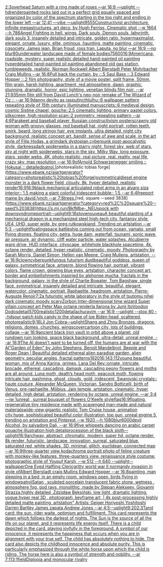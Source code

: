 [2:3](https://www.ebank.nz/aiartgenerator?category=2%3A3)[overhead Saturn with a ring made of roses —ar 16:9 —uplight --hd](https://www.ebank.nz/aiartgenerator?category=overhead%20Saturn%20with%20a%20ring%20made%20of%20roses%20%E2%80%94ar%2016%3A9%20%E2%80%94uplight%20--hd)[render](https://www.ebank.nz/aiartgenerator?category=render)[painted rocks laid out in a perfect grid equally spaced and organized by color of the spectrum starting in the top right and ending in the lower left —ar 12:41 —vibe —uplight](https://www.ebank.nz/aiartgenerator?category=painted%20rocks%20laid%20out%20in%20a%20perfect%20grid%20equally%20spaced%20and%20organized%20by%20color%20of%20the%20spectrum%20starting%20in%20the%20top%20right%20and%20ending%20in%20the%20lower%20left%20%E2%80%94ar%2012%3A41%20%E2%80%94vibe%20%E2%80%94uplight)[9555](https://www.ebank.nz/aiartgenerator?category=9555)[Constructivist architecture, infinite megastructures, art deco, by Hugh Ferriss, Cinematic shot --w 1664 --h 786](https://www.ebank.nz/aiartgenerator?category=Constructivist%20architecture%2C%20infinite%20megastructures%2C%20art%20deco%2C%20by%20Hugh%20Ferriss%2C%20Cinematic%20shot%20--w%201664%20--h%20786)[Angel Fighting in hell. wings, Dark souls, Demon souls, labyrinth, dark souls 3, insanely detailed and intricate, golden ratio, hypermaximalist, elegant, ornate, luxury, elite, ominous, haunting, matte painting, cinematic, cgsociety, James jean, Brian froud, ross tran, Laputa, no blur —ar 16:9 --no blur](https://www.ebank.nz/aiartgenerator?category=Angel%20Fighting%20in%20hell.%20wings%2C%20Dark%20souls%2C%20Demon%20souls%2C%20labyrinth%2C%20dark%20souls%203%2C%20insanely%20detailed%20and%20intricate%2C%20golden%20ratio%2C%20hypermaximalist%2C%20elegant%2C%20ornate%2C%20luxury%2C%20elite%2C%20ominous%2C%20haunting%2C%20matte%20painting%2C%20cinematic%2C%20cgsociety%2C%20James%20jean%2C%20Brian%20froud%2C%20ross%20tran%2C%20Laputa%2C%20no%20blur%20%E2%80%94ar%2016%3A9%20--no%20blur)[80](https://www.ebank.nz/aiartgenerator?category=80)[underwater landscape made of female bodies](https://www.ebank.nz/aiartgenerator?category=underwater%20landscape%20made%20of%20female%20bodies)[75](https://www.ebank.nz/aiartgenerator?category=75)[600](https://www.ebank.nz/aiartgenerator?category=600)[16:9](https://www.ebank.nz/aiartgenerator?category=16%3A9)[Americana, roadside, mystery, super realistic detailed hand-painted oil painting  hyperdetailed hand-painted oil painting  abandoned old gas station, tumbleweeds, realistic, Norman Rockwell Albert Bierstadt Peter Mohrbacher Craig Mullins --ar 16:8](https://www.ebank.nz/aiartgenerator?category=Americana%2C%20roadside%2C%20mystery%2C%20super%20realistic%20detailed%20hand-painted%20oil%20painting%20%20hyperdetailed%20hand-painted%20oil%20painting%20%20abandoned%20old%20gas%20station%2C%20tumbleweeds%2C%20realistic%2C%20Norman%20Rockwell%20Albert%20Bierstadt%20Peter%20Mohrbacher%20Craig%20Mullins%20--ar%2016%3A8)[Pull back the curtain, by ::.5 Saul Bass ::.3 Edward Hopper ::.2 film photography, style of a movie poster, split frame, 50mm, film grain, harsh lighting, apartment, red atmosphere, dawn, graphic, stunning, dramatic, horror, epic lighting, venetian blinds film noir, --ar 21:9](https://www.ebank.nz/aiartgenerator?category=Pull%20back%20the%20curtain%2C%20by%20%3A%3A.5%20Saul%20Bass%20%3A%3A.3%20Edward%20Hopper%20%3A%3A.2%20film%20photography%2C%20style%20of%20a%20movie%20poster%2C%20split%20frame%2C%2050mm%2C%20film%20grain%2C%20harsh%20lighting%2C%20apartment%2C%20red%20atmosphere%2C%20dawn%2C%20graphic%2C%20stunning%2C%20dramatic%2C%20horror%2C%20epic%20lighting%2C%20venetian%20blinds%20film%20noir%2C%20--ar%2021%3A9)[35mm film still from David Lynch's neo-noir remake of The Wizard of Oz :: --ar 16:9](https://www.ebank.nz/aiartgenerator?category=35mm%20film%20still%20from%20David%20Lynch%27s%20neo-noir%20remake%20of%20The%20Wizard%20of%20Oz%20%3A%3A%20--ar%2016%3A9)[danny devito as rasputin](https://www.ebank.nz/aiartgenerator?category=danny%20devito%20as%20rasputin)[cthlulhu::6 wallpaper pattern repeating style of 15th century illuminated manuscripts::6 medieval design, cosmic Sistine chapel, gouche::2.5 cinematic lighting, primary pastel colors, silkscreen, high resolution scan::2 symmetry, repeating pattern --ar 4:6](https://www.ebank.nz/aiartgenerator?category=cthlulhu%3A%3A6%20wallpaper%20pattern%20repeating%20style%20of%2015th%20century%20illuminated%20manuscripts%3A%3A6%20medieval%20design%2C%20cosmic%20Sistine%20chapel%2C%20gouche%3A%3A2.5%20cinematic%20lighting%2C%20primary%20pastel%20colors%2C%20silkscreen%2C%20high%20resolution%20scan%3A%3A2%20symmetry%2C%20repeating%20pattern%20--ar%204%3A6)[Parakeet and baseball player, Russian constructivism poster](https://www.ebank.nz/aiartgenerator?category=Parakeet%20and%20baseball%20player%2C%20Russian%20constructivism%20poster)[scrawny old woman with groovy glasses, red baseball hat, night portrait, rotten teeth, smirk, beard, long stringy hair, eye implants, ultra detailed, night city background, realistic concept art. bandit, sense of awe and scale, in the art style of Filip Hodas, a grimdark dystopian cyberpunk post-apocalyptic style, darkness](https://www.ebank.nz/aiartgenerator?category=scrawny%20old%20woman%20with%20groovy%20glasses%2C%20red%20baseball%20hat%2C%20night%20portrait%2C%20rotten%20teeth%2C%20smirk%2C%20beard%2C%20long%20stringy%20hair%2C%20eye%20implants%2C%20ultra%20detailed%2C%20night%20city%20background%2C%20realistic%20concept%20art.%20bandit%2C%20sense%20of%20awe%20and%20scale%2C%20in%20the%20art%20style%20of%20Filip%20Hodas%2C%20a%20grimdark%20dystopian%20cyberpunk%20post-apocalyptic%20style%2C%20darkness)[dark spiderwebs in a starry night, forest sky, web of stars, sky at night with spiderwebs, stars in the sky, Milky Way, long exposure, stars, spider webs, 4K, photo realistic, real picture, real, reality, real life, crazy sky, max resolution —ar 16:9](https://www.ebank.nz/aiartgenerator?category=dark%20spiderwebs%20in%20a%20starry%20night%2C%20forest%20sky%2C%20web%20of%20stars%2C%20sky%20at%20night%20with%20spiderwebs%2C%20stars%20in%20the%20sky%2C%20Milky%20Way%2C%20long%20exposure%2C%20stars%2C%20spider%20webs%2C%204K%2C%20photo%20realistic%2C%20real%20picture%2C%20real%2C%20reality%2C%20real%20life%2C%20crazy%20sky%2C%20max%20resolution%20%E2%80%94ar%2016%3A9)[of](https://www.ebank.nz/aiartgenerator?category=of)[](https://www.ebank.nz/aiartgenerator?category=)[Arnold Schwarzenegger smiling :: Hokusai :: detailed](https://www.ebank.nz/aiartgenerator?category=Arnold%20Schwarzenegger%20smiling%20%3A%3A%20Hokusai%20%3A%3A%20detailed)[patrol.](https://www.ebank.nz/aiartgenerator?category=patrol.)[photorealistic tobias forge](https://www.ebank.nz/aiartgenerator?category=photorealistic%20tobias%20forge)[symmetrical](https://www.ebank.nz/aiartgenerator?category=symmetrical)[diesel engine monster in a dark flower field, cloudy, 8k, hyper detailed, realistic render](https://www.ebank.nz/aiartgenerator?category=diesel%20engine%20monster%20in%20a%20dark%20flower%20field%2C%20cloudy%2C%208k%2C%20hyper%20detailed%2C%20realistic%20render)[16:9](https://www.ebank.nz/aiartgenerator?category=16%3A9)[16:9](https://www.ebank.nz/aiartgenerator?category=16%3A9)[black mechanical articulated robot arms in an alvaro siza interior:: 1.5 making a giant colorful  iridescent bubble:: 1.5 --ar 6:4](https://www.ebank.nz/aiartgenerator?category=black%20mechanical%20articulated%20robot%20arms%20in%20an%20alvaro%20siza%20interior%3A%3A%201.5%20making%20a%20giant%20colorful%20%20iridescent%20bubble%3A%3A%201.5%20--ar%206%3A4)[freeport maine by david lynch --ar 7:8](https://www.ebank.nz/aiartgenerator?category=freeport%20maine%20by%20david%20lynch%20--ar%207%3A8)[trees.](https://www.ebank.nz/aiartgenerator?category=trees.)[red, square --seed 3838](https://www.ebank.nz/aiartgenerator?category=red%2C%20square%20--seed%203838)[<https://s.mj.run/BkfMbe-_NEU>](https://www.ebank.nz/aiartgenerator?category=%3Chttps%3A//s.mj.run/BkfMbe-_NEU%3E)[spock with downsyndrome](https://www.ebank.nz/aiartgenerator?category=spock%20with%20downsyndrome)[portrait](https://www.ebank.nz/aiartgenerator?category=portrait)[--uplight](https://www.ebank.nz/aiartgenerator?category=--uplight)[9:16](https://www.ebank.nz/aiartgenerator?category=9%3A16)[stove](https://www.ebank.nz/aiartgenerator?category=stove)[nouveau](https://www.ebank.nz/aiartgenerator?category=nouveau)[A beautiful pianting of a mechanical dragon in a mechanized steel high-tech city, fantansy style, UE4, UHD, super wide,  by greg rutkowskiand, Trending on artstation --ar 5:3 --uplight](https://www.ebank.nz/aiartgenerator?category=A%20beautiful%20pianting%20of%20a%20mechanical%20dragon%20in%20a%20mechanized%20steel%20high-tech%20city%2C%20fantansy%20style%2C%20UE4%2C%20UHD%2C%20super%20wide%2C%20%20by%20greg%20rutkowskiand%2C%20Trending%20on%20artstation%20--ar%205%3A3%20--uplight)[floating](https://www.ebank.nz/aiartgenerator?category=floating)[space battleship coming out from ocean, yamato, small flying drones, floating city, petra, huge dam, waterfall, tsunami, sonic wave, air pressure, air dynamic, cliff water particle, water splashes, Alcubierre warp drive, HUD interface, cityscape, whitehole blackhole spacetime, 4k, octane render, detailed, hyper-realistic, cinematic, moody, Photography by Sarah Morris, Daniel Simon, Hellen van Meene, Craig Mullens, artstation, --ar 16:9](https://www.ebank.nz/aiartgenerator?category=space%20battleship%20coming%20out%20from%20ocean%2C%20yamato%2C%20small%20flying%20drones%2C%20floating%20city%2C%20petra%2C%20huge%20dam%2C%20waterfall%2C%20tsunami%2C%20sonic%20wave%2C%20air%20pressure%2C%20air%20dynamic%2C%20cliff%20water%20particle%2C%20water%20splashes%2C%20Alcubierre%20warp%20drive%2C%20HUD%20interface%2C%20cityscape%2C%20whitehole%20blackhole%20spacetime%2C%204k%2C%20octane%20render%2C%20detailed%2C%20hyper-realistic%2C%20cinematic%2C%20moody%2C%20Photography%20by%20Sarah%20Morris%2C%20Daniel%20Simon%2C%20Hellen%20van%20Meene%2C%20Craig%20Mullens%2C%20artstation%2C%20--ar%2016%3A9)[clown](https://www.ebank.nz/aiartgenerator?category=clown)[cyberpunk](https://www.ebank.nz/aiartgenerator?category=cyberpunk)[fungus futurism dust](https://www.ebank.nz/aiartgenerator?category=fungus%20futurism%20dust)[beautiful goddess, queen of galaxy, symmetrical face, artgerm, blond flowing hair, portrait, vibrant colors, flame crown, glowing blue eyes, artstation, character concept art, border and embellishments inspiried by alphonse mucha, fractals in the background, galaxy, in the style of Charlie Bowater, Tom Bagshaw, single face, symmetrical, insanely detailed and intricate, beautiful, elegant, watercolor, cinematic, portrait, Raphaelite, headroom, artstation, Pierre-Auguste Renoir](https://www.ebank.nz/aiartgenerator?category=beautiful%20goddess%2C%20queen%20of%20galaxy%2C%20symmetrical%20face%2C%20artgerm%2C%20blond%20flowing%20hair%2C%20portrait%2C%20vibrant%20colors%2C%20flame%20crown%2C%20glowing%20blue%20eyes%2C%20artstation%2C%20character%20concept%20art%2C%20border%20and%20embellishments%20inspiried%20by%20alphonse%20mucha%2C%20fractals%20in%20the%20background%2C%20galaxy%2C%20in%20the%20style%20of%20Charlie%20Bowater%2C%20Tom%20Bagshaw%2C%20single%20face%2C%20symmetrical%2C%20insanely%20detailed%20and%20intricate%2C%20beautiful%2C%20elegant%2C%20watercolor%2C%20cinematic%2C%20portrait%2C%20Raphaelite%2C%20headroom%2C%20artstation%2C%20Pierre-Auguste%20Renoir)[7:2](https://www.ebank.nz/aiartgenerator?category=7%3A2)[a futuristic white laboratory in the style of tsutomu nihei dark cinematic moody scary](https://www.ebank.nz/aiartgenerator?category=a%20futuristic%20white%20laboratory%20in%20the%20style%20of%20tsutomu%20nihei%20dark%20cinematic%20moody%20scary)[Zorbon Inter-dimensional time wizard Super villain concept art Peter Max octane render](https://www.ebank.nz/aiartgenerator?category=Zorbon%20Inter-dimensional%20time%20wizard%20Super%20villain%20concept%20art%20Peter%20Max%20octane%20render)[la llarona by Junji Ito](https://www.ebank.nz/aiartgenerator?category=la%20llarona%20by%20Junji%20Ito)[Voodoo Dodos](https://www.ebank.nz/aiartgenerator?category=Voodoo%20Dodos)[detail](https://www.ebank.nz/aiartgenerator?category=detail)[5700](https://www.ebank.nz/aiartgenerator?category=5700)[realistic](https://www.ebank.nz/aiartgenerator?category=realistic)[1200](https://www.ebank.nz/aiartgenerator?category=1200)[detail](https://www.ebank.nz/aiartgenerator?category=detail)[achurayim --ar 16:9 --uplight --stop 80 --hd](https://www.ebank.nz/aiartgenerator?category=achurayim%20--ar%2016%3A9%20--uplight%20--stop%2080%20--hd)[sour patch kids candy in the shape of joe  Biden head, scattered, photorealistic](https://www.ebank.nz/aiartgenerator?category=sour%20patch%20kids%20candy%20in%20the%20shape%20of%20joe%20%20Biden%20head%2C%20scattered%2C%20photorealistic)[9:16](https://www.ebank.nz/aiartgenerator?category=9%3A16)[Lil Jon Cobra](https://www.ebank.nz/aiartgenerator?category=Lil%20Jon%20Cobra)[--uplight](https://www.ebank.nz/aiartgenerator?category=--uplight)[Shang and Zhou Bronzes, dragons, religions, domes, churches, wings](https://www.ebank.nz/aiartgenerator?category=Shang%20and%20Zhou%20Bronzes%2C%20dragons%2C%20religions%2C%20domes%2C%20churches%2C%20wings)[cover](https://www.ebank.nz/aiartgenerator?category=cover)[cartoon city, lots of buildings, collage —ar 16:9](https://www.ebank.nz/aiartgenerator?category=cartoon%20city%2C%20lots%20of%20buildings%2C%20collage%20%E2%80%94ar%2016%3A9)[ancient black Iron vault in orbit above a planet, old rundown ruin looking, space black background, ultra-detail, unreal engine, --ar 16:9](https://www.ebank.nz/aiartgenerator?category=ancient%20black%20Iron%20vault%20in%20orbit%20above%20a%20planet%2C%20old%20rundown%20ruin%20looking%2C%20space%20black%20background%2C%20ultra-detail%2C%20unreal%20engine%2C%20--ar%2016%3A9)[The AI doesn't want to be turned off, the humans are at war with the AI](https://www.ebank.nz/aiartgenerator?category=The%20AI%20doesn%27t%20want%20to%20be%20turned%20off%2C%20the%20humans%20are%20at%20war%20with%20the%20AI)["Garden of Eden" by John Stephens, Benoit Mandelbrot, Beeple and Roger Dean | Beautiful detailed ethereal alien paradise garden, alien geometry, peculiar angles, fractal patterns](https://www.ebank.nz/aiartgenerator?category=%22Garden%20of%20Eden%22%20by%20John%20Stephens%2C%20Benoit%20Mandelbrot%2C%20Beeple%20and%20Roger%20Dean%20%7C%20Beautiful%20detailed%20ethereal%20alien%20paradise%20garden%2C%20alien%20geometry%2C%20peculiar%20angles%2C%20fractal%20patterns)[1920](https://www.ebank.nz/aiartgenerator?category=1920)[16:14](https://www.ebank.nz/aiartgenerator?category=16%3A14)[3:1](https://www.ebank.nz/aiartgenerator?category=3%3A1)[12](https://www.ebank.nz/aiartgenerator?category=12)[young beautiful, woman, mix of Anna Karina, grimes, Lana Del Rey::ornate, intricate, brocade, ethereal, cascading, damask, cascading peony flowers and moths are all around, Luna moth, death’s head moth, peacock moth, flowing intricate hair, pashmina, ghost, clouds, gold, iridescent, Swarovski crystals:: haute couture, Alexander McQueen, Victorian, Sandro Botticelli, birth of Venus, pre-raphaelite, Möbius, Jain temple, artstation, cinematic, hyper detailed, high detail, artstation, rendering by octane, unreal engine, —ar 3:4 —iw 1](https://www.ebank.nz/aiartgenerator?category=young%20beautiful%2C%20woman%2C%20mix%20of%20Anna%20Karina%2C%20grimes%2C%20Lana%20Del%20Rey%3A%3Aornate%2C%20intricate%2C%20brocade%2C%20ethereal%2C%20cascading%2C%20damask%2C%20cascading%20peony%20flowers%20and%20moths%20are%20all%20around%2C%20Luna%20moth%2C%20death%E2%80%99s%20head%20moth%2C%20peacock%20moth%2C%20flowing%20intricate%20hair%2C%20pashmina%2C%20ghost%2C%20clouds%2C%20gold%2C%20iridescent%2C%20Swarovski%20crystals%3A%3A%20haute%20couture%2C%20Alexander%20McQueen%2C%20Victorian%2C%20Sandro%20Botticelli%2C%20birth%20of%20Venus%2C%20pre-raphaelite%2C%20M%C3%B6bius%2C%20Jain%20temple%2C%20artstation%2C%20cinematic%2C%20hyper%20detailed%2C%20high%20detail%2C%20artstation%2C%20rendering%20by%20octane%2C%20unreal%20engine%2C%20%E2%80%94ar%203%3A4%20%E2%80%94iw%201)[unreal , surreal bouquet of flowers O'Keefe style](https://www.ebank.nz/aiartgenerator?category=unreal%20%2C%20surreal%20bouquet%20of%20flowers%20O%27Keefe%20style)[flag](https://www.ebank.nz/aiartgenerator?category=flag)[16:9](https://www.ebank.nz/aiartgenerator?category=16%3A9)[floating, regenerative tiny residence made with scavenged man-made and natural materials](https://www.ebank.nz/aiartgenerator?category=floating%2C%20regenerative%20tiny%20residence%20made%20with%20scavenged%20man-made%20and%20natural%20materials)[wide-view,gigantic realistic Tom Cruise house ,animation city,huge, sophisticated beautiful color illustration, top gun, unreal engine 5, trending on artstation and Pinterest --w 1920 --h 1080](https://www.ebank.nz/aiartgenerator?category=wide-view%2Cgigantic%20realistic%20Tom%20Cruise%20house%20%2Canimation%20city%2Chuge%2C%20sophisticated%20beautiful%20color%20illustration%2C%20top%20gun%2C%20unreal%20engine%205%2C%20trending%20on%20artstation%20and%20Pinterest%20--w%201920%20--h%201080)[blur](https://www.ebank.nz/aiartgenerator?category=blur)[6000](https://www.ebank.nz/aiartgenerator?category=6000)[devil Alcohol, by salvadore Dali, --ar 16:9](https://www.ebank.nz/aiartgenerator?category=devil%20Alcohol%2C%20by%20salvadore%20Dali%2C%20--ar%2016%3A9)[five whippets dancing on arabic carpet gouache illustration high detail](https://www.ebank.nz/aiartgenerator?category=five%20whippets%20dancing%20on%20arabic%20carpet%20gouache%20illustration%20high%20detail)[procession of the black sloth](https://www.ebank.nz/aiartgenerator?category=procession%20of%20the%20black%20sloth)[--uplight](https://www.ebank.nz/aiartgenerator?category=--uplight)[16:9](https://www.ebank.nz/aiartgenerator?category=16%3A9)[archway, abstract, chromatic, modern, super hd, octane render, 8k render, futuristic, landscape, innovation, surreal, saturated blue, saturated red, white shades, 3D, minimal, glitch, euclidean, connected map --ar 16:9](https://www.ebank.nz/aiartgenerator?category=archway%2C%20abstract%2C%20chromatic%2C%20modern%2C%20super%20hd%2C%20octane%20render%2C%208k%20render%2C%20futuristic%2C%20landscape%2C%20innovation%2C%20surreal%2C%20saturated%20blue%2C%20saturated%20red%2C%20white%20shades%2C%203D%2C%20minimal%2C%20glitch%2C%20euclidean%2C%20connected%20map%20--ar%2016%3A9)[three-quarter view kodachrome portrait photo of feline creature with monkey-like features, three-quarters view, renaissance style costume, photographic style of Yousuf Karsh, --w 512 --h 640 --uplight](https://www.ebank.nz/aiartgenerator?category=three-quarter%20view%20kodachrome%20portrait%20photo%20of%20feline%20creature%20with%20monkey-like%20features%2C%20three-quarters%20view%2C%20renaissance%20style%20costume%2C%20photographic%20style%20of%20Yousuf%20Karsh%2C%20--w%20512%20--h%20640%20--uplight)[--wallpaper](https://www.ebank.nz/aiartgenerator?category=--wallpaper)[One Eyed Halfling Cleric](https://www.ebank.nz/aiartgenerator?category=One%20Eyed%20Halfling%20Cleric)[gritty world war II normandy invasion in style ofAlbert Bierstadt craig Mullins Edward Hopper --ar 16:8](https://www.ebank.nz/aiartgenerator?category=gritty%20world%20war%20II%20normandy%20invasion%20in%20style%20ofAlbert%20Bierstadt%20craig%20Mullins%20Edward%20Hopper%20--ar%2016%3A8)[painting, man sleeping in a bed, in an empty room, windows open, birds flying in window](https://www.ebank.nz/aiartgenerator?category=painting%2C%20man%20sleeping%20in%20a%20bed%2C%20in%20an%20empty%20room%2C%20windows%20open%2C%20birds%20flying%20in%20window)[patrol](https://www.ebank.nz/aiartgenerator?category=patrol)[Satan , sculpted porcelain translucent fabric,stone, wetness , atmosphere fog, god rays, monolithic ,made by Stepan Alekseev, Giovanni Strazza,highly detailed, Zdzisław Beksiński, low light, dramatic lighting, vogue,hyper real 3D , photograph, keyframe art, | 4k post-processing highly detailed matte painting, artstation" Artists: Geiger Horiyoshi Yoshitoshi Darren Bartley James zapata Andrew Jones --ar 4:5](https://www.ebank.nz/aiartgenerator?category=Satan%20%2C%20sculpted%20porcelain%20translucent%20fabric%2Cstone%2C%20wetness%20%2C%20atmosphere%20fog%2C%20god%20rays%2C%20monolithic%20%2Cmade%20by%20Stepan%20Alekseev%2C%20Giovanni%20Strazza%2Chighly%20detailed%2C%20Zdzis%C5%82aw%20Beksi%C5%84ski%2C%20low%20light%2C%20dramatic%20lighting%2C%20vogue%2Chyper%20real%203D%20%2C%20photograph%2C%20keyframe%20art%2C%20%7C%204k%20post-processing%20highly%20detailed%20matte%20painting%2C%20artstation%22%20Artists%3A%20Geiger%20Horiyoshi%20Yoshitoshi%20Darren%20Bartley%20James%20zapata%20Andrew%20Jones%20--ar%204%3A5)[--uplight](https://www.ebank.nz/aiartgenerator?category=--uplight)[9:20](https://www.ebank.nz/aiartgenerator?category=9%3A20)[2:3](https://www.ebank.nz/aiartgenerator?category=2%3A3)[Tarot card: the sun. rider waite. optimism and fulfillment. This card represents the dawn which follows the darkest of nights. The Sun is the source of all the life on our planet, and it represents life energy itself. There is a child depicted in the card, playing joyfully in the foreground. A symbol of our innocence, it represents the happiness that occurs when you are in alignment with your true self. The child has absolutely nothing to hide. The card also depicts the childhood innocence and absolute purity. This is particularly emphasized through the white horse upon which the child is riding. The horse here is also a symbol of strength and nobility. --ar 7:11](https://www.ebank.nz/aiartgenerator?category=Tarot%20card%3A%20the%20sun.%20rider%20waite.%20optimism%20and%20fulfillment.%20This%20card%20represents%20the%20dawn%20which%20follows%20the%20darkest%20of%20nights.%20The%20Sun%20is%20the%20source%20of%20all%20the%20life%20on%20our%20planet%2C%20and%20it%20represents%20life%20energy%20itself.%20There%20is%20a%20child%20depicted%20in%20the%20card%2C%20playing%20joyfully%20in%20the%20foreground.%20A%20symbol%20of%20our%20innocence%2C%20it%20represents%20the%20happiness%20that%20occurs%20when%20you%20are%20in%20alignment%20with%20your%20true%20self.%20The%20child%20has%20absolutely%20nothing%20to%20hide.%20The%20card%20also%20depicts%20the%20childhood%20innocence%20and%20absolute%20purity.%20This%20is%20particularly%20emphasized%20through%20the%20white%20horse%20upon%20which%20the%20child%20is%20riding.%20The%20horse%20here%20is%20also%20a%20symbol%20of%20strength%20and%20nobility.%20--ar%207%3A11)[3:1](https://www.ebank.nz/aiartgenerator?category=3%3A1)[field](https://www.ebank.nz/aiartgenerator?category=field)[Diplopia and monocular rivalry](https://www.ebank.nz/aiartgenerator?category=Diplopia%20and%20monocular%20rivalry)